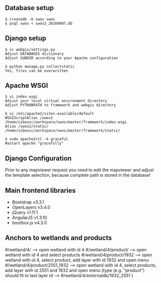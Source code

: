 ## Database setup
```
$ createdb -U swos swos
$ psql swos < swos3_20160907.db
```

## Django setup
```
$ vi webgis/settings.py
Adjust DATABASES dictionary
Adjust SUBDIR according to your Apache configuration

$ python manage.py collectstatic
Yes, files can be overwritten
```

## Apache WSGI
```
$ vi index.wsgi
Adjust your local virtual environment directory
Adjust PYTHONPATH to framework and webgis directory

$ vi /etc/apache2/sites-available/default
WSGIScriptAlias /swos2 /home/sibessc/workspace/swos/master/framework/index.wsgi
Alias /swos2/static/ /home/sibessc/workspace/swos/master/framework/static/

$ sudo apache2ctl -k graceful
Restart apache "gracefully"
```

## Django Configuration
Prior to any mapviewer request you need to edit the mapviewer and adjust the template selection, because complete path is stored in the database!

## Main frontend libraries

* Bootstrap v3.3.1
* OpenLayers v3.4.0
* jQuery v1.11.1
* AngularJS v1.3.10
* bootbox.js v4.3.0

## Anchors to wetlands and products
#/wetland/4/ --> open wetland with id 4
#/wetland/4/product/ --> open wetland with id 4 and select products
#/wetland/4/product/1932 --> open wetland with id 4, select product, add layer with id 1932 and open menu
#/wetland/4/product/2551_1932 --> open wetland with id 4, select products, add layer with id 2551 and 1932 and open menu (type (e.g. "product") should fit to last layer id --> #/wetland/4/externaldb/1932_2551 )
